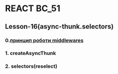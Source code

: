 # REACT BC_51

## Lesson-16(async-thunk.selectors)

### 0.[принцип роботи middlewares](https://d33wubrfki0l68.cloudfront.net/08d01ed85246d3ece01963408572f3f6dfb49d41/4bc12/assets/images/reduxasyncdataflowdiagram-d97ff38a0f4da0f327163170ccc13e80.gif)

### 1. createAsyncThunk
### 2. selectors(reselect)